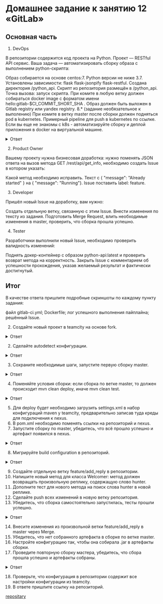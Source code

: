 # Домашнее задание к занятию 12 «GitLab»

## Основная часть   

1. DevOps

В репозитории содержится код проекта на Python. Проект — RESTful API сервис. Ваша задача — автоматизировать сборку образа с выполнением python-скрипта:

Образ собирается на основе centos:7.
Python версии не ниже 3.7.
Установлены зависимости: flask flask-jsonpify flask-restful.
Создана директория /python_api.
Скрипт из репозитория размещён в /python_api.
Точка вызова: запуск скрипта.
При комите в любую ветку должен собираться docker image с форматом имени hello:gitlab-$CI_COMMIT_SHORT_SHA . Образ должен быть выложен в Gitlab registry или yandex registry.
8.* (задание необязательное к выполению) При комите в ветку master после сборки должен подняться pod в kubernetes. Примерный pipeline для push в kubernetes по ссылке. Если вы еще не знакомы с k8s - автоматизируйте сборку и деплой приложения в docker на виртуальной машине.    

<details>
<summary>Ответ</summary>
<br>

![Снимок экрана 2023-08-20 в 07 34 21](https://github.com/tomaevmax/devops-netology/assets/32243921/61a1162b-b6e2-4fef-99b6-ba25debaf480)   

![Снимок экрана 2023-08-20 в 07 35 03](https://github.com/tomaevmax/devops-netology/assets/32243921/eaf81453-c8a8-4c06-9393-1685495c8e8c)


</details>  

2. Product Owner

Вашему проекту нужна бизнесовая доработка: нужно поменять JSON ответа на вызов метода GET /rest/api/get_info, необходимо создать Issue в котором указать:

Какой метод необходимо исправить.
Текст с { "message": "Already started" } на { "message": "Running"}.
Issue поставить label: feature.   

3. Developer

Пришёл новый Issue на доработку, вам нужно:

Создать отдельную ветку, связанную с этим Issue.
Внести изменения по тексту из задания.
Подготовить Merge Request, влить необходимые изменения в master, проверить, что сборка прошла успешно.   

4. Tester   

Разработчики выполнили новый Issue, необходимо проверить валидность изменений:

Поднять докер-контейнер с образом python-api:latest и проверить возврат метода на корректность.
Закрыть Issue с комментарием об успешности прохождения, указав желаемый результат и фактически достигнутый.


## Итог

В качестве ответа пришлите подробные скриншоты по каждому пункту задания:

файл gitlab-ci.yml;
Dockerfile;
лог успешного выполнения пайплайна;
решённый Issue.









2. Создайте новый проект в teamcity на основе fork.

<details>
<summary>Ответ</summary>
<br>

![Снимок экрана 2023-08-16 в 06 37 04](https://github.com/tomaevmax/devops-netology/assets/32243921/0ceee069-9120-49ff-99c3-5f9ae93748f2)   

![Снимок экрана 2023-08-16 в 06 39 44](https://github.com/tomaevmax/devops-netology/assets/32243921/f701d2f9-5301-490e-a02a-303f27819004)


</details>  

2. Сделайте autodetect конфигурации.

<details>
<summary>Ответ</summary>
<br>

![Снимок экрана 2023-08-16 в 06 41 03](https://github.com/tomaevmax/devops-netology/assets/32243921/e83d7d56-8cf4-43f6-be7a-e4a116f3c28b)

</details>  

   
3. Сохраните необходимые шаги, запустите первую сборку master.

<details>
<summary>Ответ</summary>
<br>

![Снимок экрана 2023-08-16 в 06 42 55](https://github.com/tomaevmax/devops-netology/assets/32243921/2c066c0e-fd44-4e4d-ac51-3176a174949c)

</details>  

4. Поменяйте условия сборки: если сборка по ветке master, то должен происходит mvn clean deploy, иначе mvn clean test.

<details>
<summary>Ответ</summary>
<br>

![Снимок экрана 2023-08-16 в 06 48 41](https://github.com/tomaevmax/devops-netology/assets/32243921/da652775-fc05-41d1-832b-c6fcb5ea9f13)

</details>  

5. Для deploy будет необходимо загрузить settings.xml в набор конфигураций maven у teamcity, предварительно записав туда креды для подключения к nexus.   
6. В pom.xml необходимо поменять ссылки на репозиторий и nexus.   
7. Запустите сборку по master, убедитесь, что всё прошло успешно и артефакт появился в nexus.

<details>
<summary>Ответ</summary>
<br>

![Снимок экрана 2023-08-16 в 06 51 03](https://github.com/tomaevmax/devops-netology/assets/32243921/63045a8c-9bfe-49f6-bed3-dc2d35910578)

</details>  

8. Мигрируйте build configuration в репозиторий.

<details>
<summary>Ответ</summary>
<br>

![Снимок экрана 2023-08-16 в 06 53 38](https://github.com/tomaevmax/devops-netology/assets/32243921/9ccd2890-db5c-45ca-b393-cd4bceab5050)

</details>  

9. Создайте отдельную ветку feature/add_reply в репозитории.   
10. Напишите новый метод для класса Welcomer: метод должен возвращать произвольную реплику, содержащую слово hunter.   
11. Дополните тест для нового метода на поиск слова hunter в новой реплике.   
12. Сделайте push всех изменений в новую ветку репозитория.   
13. Убедитесь, что сборка самостоятельно запустилась, тесты прошли успешно.

<details>
<summary>Ответ</summary>
<br>

![Снимок экрана 2023-08-16 в 07 05 14](https://github.com/tomaevmax/devops-netology/assets/32243921/b15c0fe8-d38e-4785-adcc-65e1bd0ba907)

</details>  

14. Внесите изменения из произвольной ветки feature/add_reply в master через Merge.   
15. Убедитесь, что нет собранного артефакта в сборке по ветке master.   
16. Настройте конфигурацию так, чтобы она собирала .jar в артефакты сборки.   
17. Проведите повторную сборку мастера, убедитесь, что сбора прошла успешно и артефакты собраны.

<details>
<summary>Ответ</summary>
<br>

![Снимок экрана 2023-08-16 в 07 24 12](https://github.com/tomaevmax/devops-netology/assets/32243921/63029aa6-7639-4af3-80fa-b7fb27f93705)

</details>  

18. Проверьте, что конфигурация в репозитории содержит все настройки конфигурации из teamcity.  
19. В ответе пришлите ссылку на репозиторий.   

[repositary](https://github.com/tomaevmax/example-teamcity.git)   

